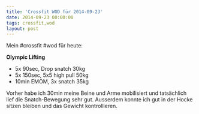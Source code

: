 ```yaml
---
title: 'Crossfit WOD für 2014-09-23'
date: 2014-09-23 00:00:00 
tags: crossfit,wod
layout: post
---
```

Mein #crossfit #wod für heute:

**Olympic Lifting**

* 5x 90sec, Drop snatch 30kg
* 5x 150sec, 5x5 high pull 50kg
* 10min EMOM, 3x snatch 35kg

Vorher habe ich 30min meine Beine und Arme mobilisiert und tatsächlich lief die Snatch-Bewegung sehr gut. Ausserdem konnte ich gut in der Hocke sitzen bleiben und das Gewicht kontrollieren.
